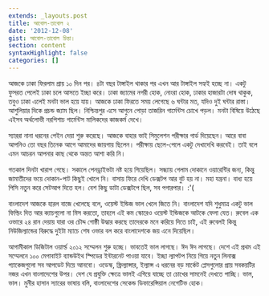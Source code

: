 ```yaml
---
extends: _layouts.post
title: আবোল-তাবোল ২
date: '2012-12-08'
gist: আবোল-তাবোল চিন্তা।
section: content
syntaxHighlight: false
categories: []
---
```


আজকে ঢাকা ফিরলাম প্রায় ১০ দিন পর। ৪টা বছর টাঙ্গাইল থাকার পর এখন আর টাঙ্গাইল সহ্যই হচ্ছে না। একটু ফুসরত পেলেই ঢাকা চলে আসতে ইচ্ছা করে। ঢাকা জ্যামের নগরী হোক, নোংরা হোক, ঢাকার হাজারটা দোষ থাকুক, তবুও ঢাকা এলেই মনটা ভাল হয়ে যায়। আজকে ঢাকা ফিরতে সময় লেগেছে ৬ ঘন্টার মত, যদিও দুই ঘন্টার রাস্তা। আশুলিয়ার দিকে প্রচন্ড জ্যাম ছিল। নিশ্চিন্তপুর এসে আগুনে পোড়া তাজরিন গার্মেন্টস চোখে পড়ল। মনটা বিষিয়ে উঠেছে এইসব অর্থলোভী নরপিশাচ গার্মেন্টস মালিকদের কাজকর্ম দেখে।

স্যাররা নানা ধরনের পেইন দেয়া শুরু করেছে। আজকে বাহার ভাই সিমুলেশন পরীক্ষার গার্ড দিয়েছেন। আরে বাবা আপনিও তো বছর তিনেক আগে আমাদের জায়গায় ছিলেন। পরীক্ষায় ছেলে-পেলে একটু দেখাদেখি করবেই। তাই বলে এমন আচরন আপনার কাছ থেকে অন্তত আশা করি নি।

গতকাল দিনটা খারাপ গেছে। সকালে পেনড্রাইভটা নষ্ট হয়ে গিয়েছিল। সন্ধ্যায় গেলাম দোকানে ওয়ারেন্টির জন্য, কিন্তু জামাতীদের ভয়ে দোকান-পাট কিছুই খোলে নি। বাসায় ফিরে দেখি ডেক্সটপ আর বুট হয় না। মহা যন্ত্রনা। বাধ্য হয়ে পিসি নতুন করে সেটআপ দিতে হল। বেশ কিছু ডাটা ডেক্সটপে ছিল, সব পগারপার। :'(

বাংলাদেশ আজকে হারল বাজে খেলেছে বলে, ওয়েস্ট ইন্ডিজ ভাল খেলে জিতে নি। বাংলাদেশ যদি শুধুমাত্র একটু ভাল ফিল্ডিং দিত আর ক্যাচগুলো না মিস করতো, তাহলে এই কম স্কোরেও ওয়েস্ট ইন্ডিজকে আটকে ফেলা যেত। রুবেল এক ওভারে ২৪ রান দেয়ায় যারা ওর চৌদ্দ গোষ্ঠী উদ্ধার করছে তাদেরকে মনে করিয়ে দিতে চাই, এই রুবেলই কিন্তু নিউজিল্যান্ডের বিরুদ্ধে দুইটা ম্যাচে শেষ ওভার বল করে বাংলাদেশকে জয় এনে দিয়েছিল।

আগামীকাল ডিজিটাল ওয়ার্ল্ড ২০১২ সম্মেলন শুরু হচ্ছে। ভাবতেই ভাল লাগছে। ঈদ ঈদ লাগছে। দেশে এই প্রথম এই সম্মেলনে ১০০ মেগাবাইট ব্যান্ডউইথ স্পিডের ইন্টারনেট পাওয়া যাবে। ইচ্ছা ল্যাপটপ নিয়ে গিয়ে নতুন লিনাক্স প্যাকেজগুলো সব আপডেট দিয়ে আনবো। ওডেস্ক, ফ্রিল্যান্সার, ইল্যান্স এ ধরনের বড় মার্কেট প্লেসগুলোর প্রায় সবকয়টির নজর এখন বাংলাদেশের উপর। দেশ যে প্রযুক্তি ক্ষেত্রে ভালই এগিয়ে যাচ্ছে তা চোখের সামনেই দেখতে পাচ্ছি। ভাল, ভাল। মুনীর হাসান স্যারের ভাষায় বলি, বাংলাদেশের সেকেন্ড ডিফারেন্সিয়াল নেগেটিভ হোক।
